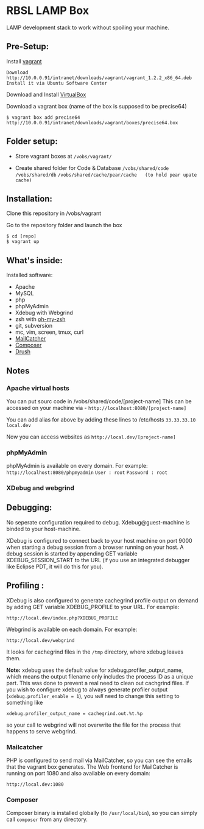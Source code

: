 RBSL LAMP Box
============

LAMP development stack to work without spoiling your machine.


Pre-Setup:
-------------

Install [vagrant](http://vagrantup.com/)

    Download http://10.0.0.91/intranet/downloads/vagrant/vagrant_1.2.2_x86_64.deb
    Install it via Ubuntu Software Center

Download and Install [VirtualBox](http://www.virtualbox.org/)

Download a vagrant box (name of the box is supposed to be precise64)

    $ vagrant box add precise64 http://10.0.0.91/intranet/downloads/vagrant/boxes/precise64.box


Folder setup:
---------------
    
* Store vagrant boxes at 
    `/vobs/vagrant/`
    
* Create shared folder for Code & Database
    `/vobs/shared/code`
    `/vobs/shared/db`
    `/vobs/shared/cache/pear/cache   (to hold pear upate cache)`

Installation:
-------------

Clone this repository in /vobs/vagrant

Go to the repository folder and launch the box

    $ cd [repo]
    $ vagrant up


What's inside:
--------------

Installed software:

* Apache
* MySQL
* php
* phpMyAdmin
* Xdebug with Webgrind
* zsh with [oh-my-zsh](https://github.com/robbyrussell/oh-my-zsh)
* git, subversion
* mc, vim, screen, tmux, curl
* [MailCatcher](http://mailcatcher.me/)
* [Composer](http://getcomposer.org/)
* [Drush](http://drupal.org/project/drush)

Notes
-----

### Apache virtual hosts

You can put sourc code in /vobs/shared/code/[project-name]
This can be accessed on your machine via -
    `http://localhost:8080/[project-name]`
    
You can add alias for above by adding these lines to /etc/hosts
    `33.33.33.10     local.dev`
    
Now you can access websites as 
    `http://local.dev/[project-name]`


### phpMyAdmin

phpMyAdmin is available on every domain. For example:
    `http://localhost:8080/phpmyadmin`
    `User : root`
    `Password : root`
    
    
### XDebug and webgrind

Debugging:
-----------

No seperate configuration required to debug. Xdebug@guest-machine is binded to your host-machine.

XDebug is configured to connect back to your host machine on port 9000 when 
starting a debug session from a browser running on your host. A debug session is 
started by appending GET variable XDEBUG_SESSION_START to the URL (if you use an 
integrated debugger like Eclipse PDT, it will do this for you).

Profiling :
----------
XDebug is also configured to generate cachegrind profile output on demand by 
adding GET variable XDEBUG_PROFILE to your URL. For example:

    http://local.dev/index.php?XDEBUG_PROFILE

Webgrind is available on each domain. For example:

    http://local.dev/webgrind

It looks for cachegrind files in the `/tmp` directory, where xdebug leaves them.

**Note:** xdebug uses the default value for xdebug.profiler_output_name, which 
means the output filename only includes the process ID as a unique part. This 
was done to prevent a real need to clean out cachgrind files. If you wish to 
configure xdebug to always generate profiler output 
(`xdebug.profiler_enable = 1`), you *will* need to change this setting to 
something like
 
    xdebug.profiler_output_name = cachegrind.out.%t.%p
    
so your call to webgrind will not overwrite the file for the process that 
happens to serve webgrind. 

### Mailcatcher

PHP is configured to send mail via MailCatcher, so you can see the emails that 
the vagrant box generates. The Web frontend for MailCatcher is running on port 
1080 and also available on every domain:

    http://local.dev:1080

### Composer

Composer binary is installed globally (to `/usr/local/bin`), so you can simply call `composer` from any directory.
